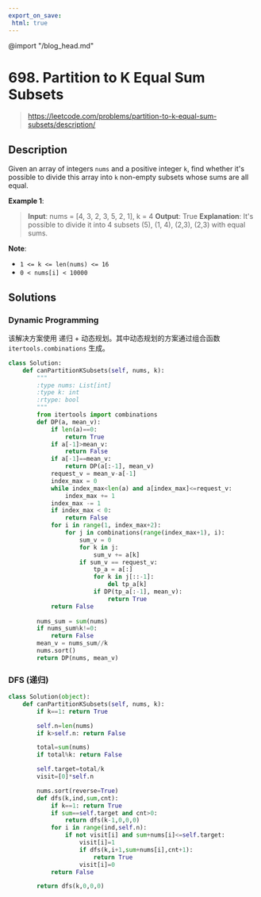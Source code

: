 ```yaml
---
export_on_save:
 html: true
---
```


@import "/blog_head.md"

# 698. Partition to K Equal Sum Subsets

> <https://leetcode.com/problems/partition-to-k-equal-sum-subsets/description/>

## Description

Given an array of integers `nums` and a positive integer `k`, find whether it's possible to divide this array into `k` non-empty subsets whose sums are all equal.

**Example 1**:
> **Input**: nums = [4, 3, 2, 3, 5, 2, 1], k = 4
**Output**: True
**Explanation**: It's possible to divide it into 4 subsets (5), (1, 4), (2,3), (2,3) with equal sums.

**Note**:

- `1 <= k <= len(nums) <= 16`
- `0 < nums[i] < 10000`

## Solutions

### Dynamic Programming
该解决方案使用 递归 + 动态规划。其中动态规划的方案通过组合函数 `itertools.combinations` 生成。
```python
class Solution:
    def canPartitionKSubsets(self, nums, k):
        """
        :type nums: List[int]
        :type k: int
        :rtype: bool
        """
        from itertools import combinations
        def DP(a, mean_v):
            if len(a)==0:
                return True
            if a[-1]>mean_v:
                return False
            if a[-1]==mean_v:
                return DP(a[:-1], mean_v)
            request_v = mean_v-a[-1]
            index_max = 0
            while index_max<len(a) and a[index_max]<=request_v:
                index_max += 1
            index_max -= 1
            if index_max < 0:
                return False
            for i in range(1, index_max+2):
                for j in combinations(range(index_max+1), i):
                    sum_v = 0
                    for k in j:
                        sum_v += a[k]
                    if sum_v == request_v:
                        tp_a = a[:]
                        for k in j[::-1]:
                            del tp_a[k]
                        if DP(tp_a[:-1], mean_v):
                            return True
            return False
            
        nums_sum = sum(nums)
        if nums_sum%k!=0:
            return False
        mean_v = nums_sum//k
        nums.sort()
        return DP(nums, mean_v)
```

### DFS (递归)

```python
class Solution(object):
    def canPartitionKSubsets(self, nums, k):
        if k==1: return True

        self.n=len(nums)
        if k>self.n: return False

        total=sum(nums)
        if total%k: return False

        self.target=total/k
        visit=[0]*self.n

        nums.sort(reverse=True)
        def dfs(k,ind,sum,cnt):
            if k==1: return True
            if sum==self.target and cnt>0:
                return dfs(k-1,0,0,0)
            for i in range(ind,self.n):
                if not visit[i] and sum+nums[i]<=self.target:
                    visit[i]=1
                    if dfs(k,i+1,sum+nums[i],cnt+1): 
                        return True
                    visit[i]=0
            return False

        return dfs(k,0,0,0)
```

